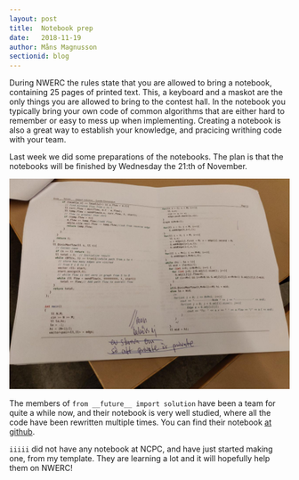 ```yaml
---
layout: post
title:  Notebook prep
date:   2018-11-19
author: Måns Magnusson
sectionid: blog
---
```


During NWERC the rules state that you are allowed to bring a notebook, containing 25 pages of printed text. This, a keyboard and a maskot are the only things you are allowed to bring to the contest hall. In the notebook you typically bring your own code of common algorithms that are either hard to remember or easy to mess up when implementing. Creating a notebook is also a great way to establish your knowledge, and pracicing writhing code with your team.

Last week we did some preparations of the notebooks. The plan is that the notebooks will be finished by Wednesday the 21:th of November.

![notebook](/assets/imgs/181114/notebook.jpg)

The members of `from __future__ import solution` have been a team for quite a while now, and their notebook is very well studied, where all the code have been rewritten multiple times. You can find their notebook [at github](https://github.com/LarsAstrom/Notebook/blob/master/main.pdf).

`iiiii` did not have any notebook at NCPC, and have just started making one, from my template. They are learning a lot and it will hopefully help them on NWERC!

